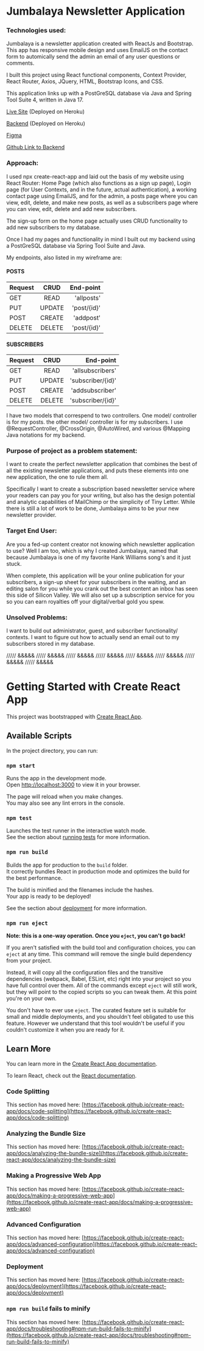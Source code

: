 # Jumbalaya Newsletter Application

### Technologies used:

Jumbalaya is a newsletter application created with ReactJs and Bootstrap. This app has responsive mobile design and uses EmailJS on the contact form to automically send the admin an email of any user questions or comments.

I built this project using React functional components, Context Provider, React Router, Axios, JQuery, HTML, Bootstrap Icons, and CSS.

This application links up with a PostGreSQL database via Java and Spring Tool Suite 4, written in Java 17.

[Live Site](https://newsletter-frontend.herokuapp.com/) (Deployed on Heroku)

[Backend](https://newsletter-appp.herokuapp.com/) (Deployed on Heroku)

[Figma](https://www.figma.com/file/fWYtxppSY74glrcWLnyiBq/Newsletter_App?node-id=0%3A1)

[Github Link to Backend](https://github.com/Chughes3393/newsletter-backend)

### Approach:

I used npx create-react-app and laid out the basis of my website using React Router: Home Page (which also functions as a sign up page), Login page (for User Contexts, and in the future, actual authentication), a working contact page using EmailJS, and for the admin, a posts page where you can view, edit, delete, and make new posts, as well as a subscribers page where you can view, edit, delete and add new subscribers. 

The sign-up form on the home page actually uses CRUD functionality to add new subscribers to my database.

Once I had my pages and functionality in mind I built out my backend using a PostGreSQL database via Spring Tool Suite and Java.

My endpoints, also listed in my wireframe are: 

#### POSTS

| Request       | CRUD          | End-point   |
| ------------- |:-------------:| -----------:|
| GET           | READ          | 'allposts'  |
| PUT           | UPDATE        | 'post/{id}' |
| POST          | CREATE        |  'addpost'  |
| DELETE        | DELETE        | 'post/{id}' |

#### SUBSCRIBERS

| Request       | CRUD          | End-point         |
| ------------- |:-------------:| -----------------:|
| GET           | READ          | 'allsubscribers'  |
| PUT           | UPDATE        | 'subscriber/{id}' |
| POST          | CREATE        |  'addsubscriber'  |
| DELETE        | DELETE        | 'subscriber/{id}' |


I have two models that correspend to two controllers. One model/ controller is for my posts. the other model/ controller is for my subscribers. I use @RequestController, @CrossOrigin, @AutoWired, and various @Mapping Java notations for my backend.

### Purpose of project as a problem statement:

I want to create the perfect newsletter application that combines the best of all the existing newsletter applications, and puts these elements into one new application, the one to rule them all. 

Specifically I want to create a subscription based newsletter service where your readers can pay you for your writing, but also has the design potential and analytic capabilities of MailChimp or the simplicity of Tiny Letter. While there is still a lot of work to be done, Jumbalaya aims to be your new newsletter provider. 

### Target End User:

Are you a fed-up content creator not knowing which newsletter application to use? Well I am too, which is why I created Jumbalaya, named that because Jumbalaya is one of my favorite Hank Williams song's and it just stuck.

When complete, this application will be your online publication for your subscribers, a sign-up sheet for your subscribers in the waiting, and an editing salon for you while you crank out the best content an inbox has seen this side of Silicon Valley. We will also set up a subscription service for you so you can earn royalties off your digital/verbal gold you spew.

### Unsolved Problems:

I want to build out administrator, guest, and subscriber functionality/ contexts. I want to figure out how to actually send an email out to my subscribers stored in my database.

///// &&&&& ///// &&&&& ///// &&&&& ///// &&&&& ///// &&&&& ///// &&&&& ///// &&&&& ///// &&&&& 

# Getting Started with Create React App

This project was bootstrapped with [Create React App](https://github.com/facebook/create-react-app).

## Available Scripts

In the project directory, you can run:

### `npm start`

Runs the app in the development mode.\
Open [http://localhost:3000](http://localhost:3000) to view it in your browser.

The page will reload when you make changes.\
You may also see any lint errors in the console.

### `npm test`

Launches the test runner in the interactive watch mode.\
See the section about [running tests](https://facebook.github.io/create-react-app/docs/running-tests) for more information.

### `npm run build`

Builds the app for production to the `build` folder.\
It correctly bundles React in production mode and optimizes the build for the best performance.

The build is minified and the filenames include the hashes.\
Your app is ready to be deployed!

See the section about [deployment](https://facebook.github.io/create-react-app/docs/deployment) for more information.

### `npm run eject`

**Note: this is a one-way operation. Once you `eject`, you can't go back!**

If you aren't satisfied with the build tool and configuration choices, you can `eject` at any time. This command will remove the single build dependency from your project.

Instead, it will copy all the configuration files and the transitive dependencies (webpack, Babel, ESLint, etc) right into your project so you have full control over them. All of the commands except `eject` will still work, but they will point to the copied scripts so you can tweak them. At this point you're on your own.

You don't have to ever use `eject`. The curated feature set is suitable for small and middle deployments, and you shouldn't feel obligated to use this feature. However we understand that this tool wouldn't be useful if you couldn't customize it when you are ready for it.

## Learn More

You can learn more in the [Create React App documentation](https://facebook.github.io/create-react-app/docs/getting-started).

To learn React, check out the [React documentation](https://reactjs.org/).

### Code Splitting

This section has moved here: [https://facebook.github.io/create-react-app/docs/code-splitting](https://facebook.github.io/create-react-app/docs/code-splitting)

### Analyzing the Bundle Size

This section has moved here: [https://facebook.github.io/create-react-app/docs/analyzing-the-bundle-size](https://facebook.github.io/create-react-app/docs/analyzing-the-bundle-size)

### Making a Progressive Web App

This section has moved here: [https://facebook.github.io/create-react-app/docs/making-a-progressive-web-app](https://facebook.github.io/create-react-app/docs/making-a-progressive-web-app)

### Advanced Configuration

This section has moved here: [https://facebook.github.io/create-react-app/docs/advanced-configuration](https://facebook.github.io/create-react-app/docs/advanced-configuration)

### Deployment

This section has moved here: [https://facebook.github.io/create-react-app/docs/deployment](https://facebook.github.io/create-react-app/docs/deployment)

### `npm run build` fails to minify

This section has moved here: [https://facebook.github.io/create-react-app/docs/troubleshooting#npm-run-build-fails-to-minify](https://facebook.github.io/create-react-app/docs/troubleshooting#npm-run-build-fails-to-minify)

